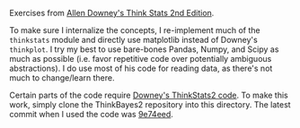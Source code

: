 Exercises from [Allen Downey's Think Stats 2nd Edition](http://greenteapress.com/wp/think-stats-2e/).

To make sure I internalize the concepts, I re-implement much of the `thinkstats` module and directly use matplotlib instead of Downey's `thinkplot`. I try my best to use bare-bones Pandas, Numpy, and Scipy as much as possible (i.e. favor repetitive code over potentially ambiguous abstractions). I do use most of his code for reading data, as there's not much to change/learn there.

Certain parts of the code require [Downey's ThinkStats2 code](https://github.com/AllenDowney/ThinkStats2). To make this work, simply clone the ThinkBayes2 repository into this directory. The latest commit when I used the code was [9e74eed](https://github.com/AllenDowney/ThinkStats2/commit/4a8b2cf275974261327b9f9b68a7ba7a49e74eed).